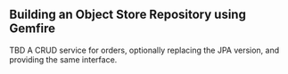  
## Building an Object Store Repository using Gemfire

TBD A CRUD service for orders, optionally replacing the JPA version, and providing the same interface.
